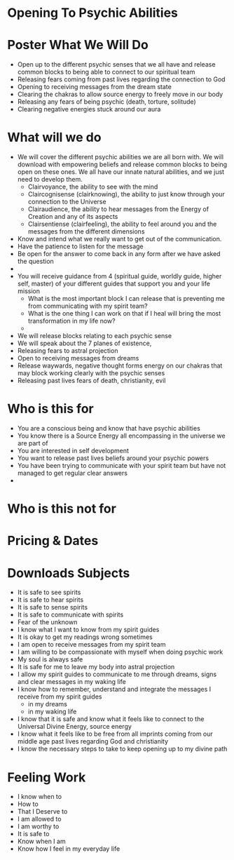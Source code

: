 # Opening To Psychic Abilities

# Poster What We Will Do

- Open up to the different psychic senses that we all have and release common blocks to being able to connect to our spiritual team
- Releasing fears coming from past lives regarding the connection to God
- Opening to receiving messages from the dream state
- Clearing the chakras to allow source energy to freely move in our body
- Releasing any fears of being psychic (death, torture, solitude)
- Clearing negative energies stuck around our aura

# What will we do

- We will cover the different psychic abilities we are all born with. We will download with empowering beliefs and release common blocks to being open on these ones. We all have our innate natural abilities, and we just need to develop them.
    - Clairvoyance, the ability to see with the mind
    - Claircognisense (clairknowing), the ability to just know through your connection to the Universe
    - Clairaudience, the ability to hear messages from the Energy of Creation and any of its aspects
    - Clairsentiense (clairfeeling), the ability to feel around you and the messages from the different dimensions
- Know and intend what we really want to get out of the communication.
- Have the patience to listen for the message
- Be open for the answer to come back in any form after we have asked the question
- 
- You will receive guidance from 4 (spiritual guide, worldly guide, higher self, master) of your different guides that support you and your life mission
    - What is the most important block I can release that is preventing me from communicating with my spirit team?
    - What is the one thing I can work on that if I heal will bring the most transformation in my life now?
    - 
- We will release blocks relating to each psychic sense
- We will speak about the 7 planes of existence,
- Releasing fears to astral projection
- Open to receiving messages from dreams
- Release waywards, negative thought forms energy on our chakras that may block working clearly with the psychic senses
- Releasing past lives fears of death, christianity, evil

# Who is this for

- You are a conscious being and know that have psychic abilities
- You know there is a Source Energy all encompassing in the universe we are part of
- You are interested in self development
- You want to release past lives beliefs around your psychic powers
- You have been trying to communicate with your spirit team but have not managed to get regular clear answers
- 

# Who is this not for

# Pricing & Dates

# Downloads Subjects

- It is safe to see spirits
- It is safe to hear spirits
- It is safe to sense spirits
- It is safe to communicate with spirits
- Fear of the unknown
- I know what I want to know from my spirit guides
- It is okay to get my readings wrong sometimes
- I am open to receive messages from my spirit team
- I am willing to be compassionate with myself when doing psychic work
- My soul is always safe
- It is safe for me to leave my body into astral projection
- I allow my spirit guides to communicate to me through dreams, signs and clear messages in my waking life
- I know how to remember, understand and integrate the messages I receive from my spirit guides
    - in my dreams
    - in my waking life
- I know that it is safe and know what it feels like to connect to the Universal Divine Energy, source energy
- I know what it feels like to be free from all imprints coming from our middle age past lives regarding God and christianity
- I know the necessary steps to take to keep opening up to my divine path

# Feeling Work

- I know when to
- How to
- That I Deserve to
- I am allowed to
- I am worthy to
- It is safe to
- Know when I am
- Know how I feel in my everyday life